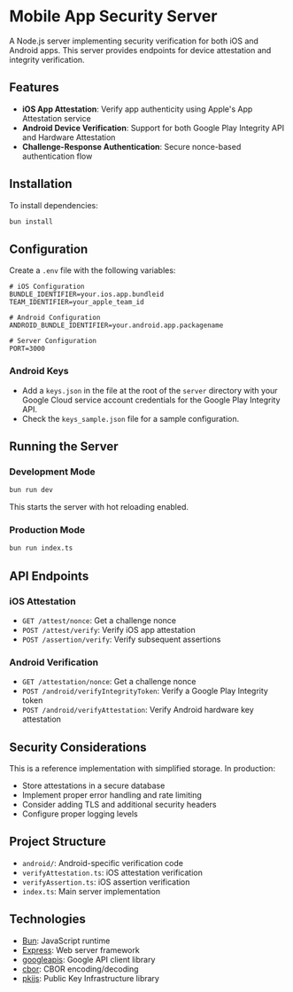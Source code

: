 # Mobile App Security Server

A Node.js server implementing security verification for both iOS and Android apps. This server provides endpoints for device attestation and integrity verification.

## Features

- **iOS App Attestation**: Verify app authenticity using Apple's App Attestation service
- **Android Device Verification**: Support for both Google Play Integrity API and Hardware Attestation
- **Challenge-Response Authentication**: Secure nonce-based authentication flow

## Installation

To install dependencies:

```bash
bun install
```

## Configuration

Create a `.env` file with the following variables:

```
# iOS Configuration
BUNDLE_IDENTIFIER=your.ios.app.bundleid
TEAM_IDENTIFIER=your_apple_team_id

# Android Configuration
ANDROID_BUNDLE_IDENTIFIER=your.android.app.packagename

# Server Configuration
PORT=3000
```

### Android Keys
- Add a `keys.json` in the file at the root of the `server` directory with your Google Cloud service account credentials for the Google Play Integrity API.
- Check the `keys_sample.json` file for a sample configuration.

## Running the Server

### Development Mode

```bash
bun run dev
```

This starts the server with hot reloading enabled.

### Production Mode

```bash
bun run index.ts
```

## API Endpoints

### iOS Attestation

- `GET /attest/nonce`: Get a challenge nonce
- `POST /attest/verify`: Verify iOS app attestation
- `POST /assertion/verify`: Verify subsequent assertions

### Android Verification

- `GET /attestation/nonce`: Get a challenge nonce
- `POST /android/verifyIntegrityToken`: Verify a Google Play Integrity token
- `POST /android/verifyAttestation`: Verify Android hardware key attestation

## Security Considerations

This is a reference implementation with simplified storage. In production:

- Store attestations in a secure database
- Implement proper error handling and rate limiting
- Consider adding TLS and additional security headers
- Configure proper logging levels

## Project Structure

- `android/`: Android-specific verification code
- `verifyAttestation.ts`: iOS attestation verification
- `verifyAssertion.ts`: iOS assertion verification
- `index.ts`: Main server implementation

## Technologies

- [Bun](https://bun.sh): JavaScript runtime
- [Express](https://expressjs.com): Web server framework
- [googleapis](https://github.com/googleapis/google-api-nodejs-client): Google API client library
- [cbor](https://github.com/hildjj/node-cbor): CBOR encoding/decoding
- [pkijs](https://github.com/PeculiarVentures/PKI.js): Public Key Infrastructure library

